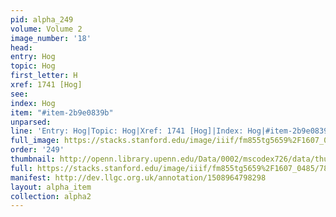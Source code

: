 ```yaml
---
pid: alpha_249
volume: Volume 2
image_number: '18'
head: 
entry: Hog
topic: Hog
first_letter: H
xref: 1741 [Hog]
see: 
index: Hog
item: "#item-2b9e0839b"
unparsed: 
line: 'Entry: Hog|Topic: Hog|Xref: 1741 [Hog]|Index: Hog|#item-2b9e0839b'
full_image: https://stacks.stanford.edu/image/iiif/fm855tg5659%2F1607_0485/full/full/0/default.jpg
order: '249'
thumbnail: http://openn.library.upenn.edu/Data/0002/mscodex726/data/thumb/1607_0485_thumb.jpg
full: https://stacks.stanford.edu/image/iiif/fm855tg5659%2F1607_0485/780,4561,2949,542/full/0/default.jpg
manifest: http://dev.llgc.org.uk/annotation/1508964798298
layout: alpha_item
collection: alpha2
---
```

